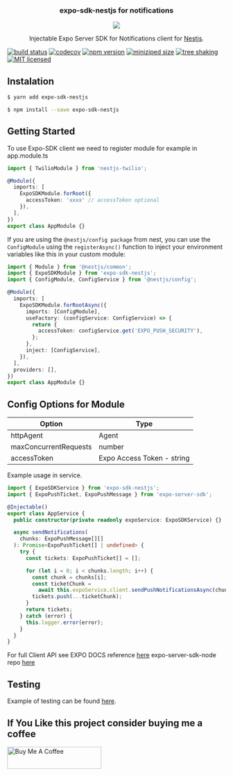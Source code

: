 <p align="center">
  <h3 align="center">
    expo-sdk-nestjs for notifications
  </h3>

  <p align="center">
    <img src="https://avatars1.githubusercontent.com/u/43827489?s=400&u=45ac0ac47d40b6d8f277c96bdf00244c10508aef&v=4"/>
  </p>

  <p align="center">
    Injectable Expo Server SDK for Notifications client for <a href="https://nestjs.com/">Nestjs</a>.
  </p>
</p>

[![build status](https://img.shields.io/github/actions/workflow/status/luluhoc/expo-sdk-nestjs/node.js.yml?branch=main)](https://github.com/wellyshen/use-places-autocomplete/actions?query=workflow%3ACI) [![codecov](https://codecov.io/gh/rluluhoc/expo-sdk-nestjs/branch/main/graph/badge.svg)](https://codecov.io/gh/luluhoc/expo-sdk-nestjs) [![npm version](https://img.shields.io/npm/v/expo-sdk-nestjs)](https://www.npmjs.com/package/expo-sdk-nestjs) [![miniziped size](https://badgen.net/bundlephobia/minzip/expo-sdk-nestjs)](https://bundlephobia.com/result?p=expo-sdk-nestjs) [![tree shaking](https://badgen.net/bundlephobia/tree-shaking/react-colorful)](https://github.com/luluhoc/expo-sdk-nestjs) [![MIT licensed](https://img.shields.io/github/license/luluhoc/expo-sdk-nestjs)](https://raw.githubusercontent.com/luluhoc/expo-sdk-nestjs/master/LICENSE)

## Instalation


```bash
$ yarn add expo-sdk-nestjs
```

```bash
$ npm install --save expo-sdk-nestjs
```


## Getting Started

To use Expo-SDK client we need to register module for example in app.module.ts

```typescript
import { TwilioModule } from 'nestjs-twilio';

@Module({
  imports: [
    ExpoSDKModule.forRoot({
      accessToken: 'xxxx' // accessToken optional
    }),
  ],
})
export class AppModule {}
```

If you are using the `@nestjs/config package` from nest, you can use the `ConfigModule` using the `registerAsync()` function to inject your environment variables like this in your custom module:

```typescript
import { Module } from '@nestjs/common';
import { ExpoSDKModule } from 'expo-sdk-nestjs';
import { ConfigModule, ConfigService } from '@nestjs/config';

@Module({
  imports: [
    ExpoSDKModule.forRootAsync({
      imports: [ConfigModule],
      useFactory: (configService: ConfigService) => {
        return {
          accessToken: configService.get('EXPO_PUSH_SECURITY'),
        };
      },
      inject: [ConfigService],
    }),
  ],
  providers: [],
})
export class AppModule {}
```

Config Options for Module
---
| Option | Type |
| --- | ----------- |
| httpAgent | Agent |
| maxConcurrentRequests | number |
| accessToken | Expo Access Token - string |

Example usage in service.

```typescript
import { ExpoSDKService } from 'expo-sdk-nestjs';
import { ExpoPushTicket, ExpoPushMessage } from 'expo-server-sdk';

@Injectable()
export class AppService {
  public constructor(private readonly expoService: ExpoSDKService) {}

  async sendNotifications(
    chunks: ExpoPushMessage[][]
  ): Promise<ExpoPushTicket[] | undefined> {
    try {
      const tickets: ExpoPushTicket[] = [];

      for (let i = 0; i < chunks.length; i++) {
        const chunk = chunks[i];
        const ticketChunk =
          await this.expoService.client.sendPushNotificationsAsync(chunk);
        tickets.push(...ticketChunk);
      }
      return tickets;
    } catch (error) {
      this.logger.error(error);
    }
  }
}
```

For full Client API see EXPO DOCS reference [here](https://docs.expo.dev/push-notifications/sending-notifications)
expo-server-sdk-node repo [here](https://github.com/expo/expo-server-sdk-node)

## Testing

Example of testing can be found [here](https://github.com/luluhoc/expo-sdk-nestjs/blob/main/src/__tests__/expo.module.test.ts).

## If You Like this project consider buying me a coffee
<a href="https://www.buymeacoffee.com/lulu45" target="_blank"><img src="https://cdn.buymeacoffee.com/buttons/default-orange.png" alt="Buy Me A Coffee" style="height: 51px !important;width: 217px !important;" ></a>
